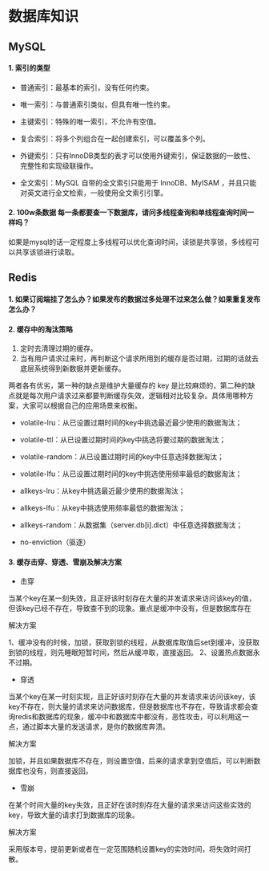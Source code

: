 # 数据库知识

## MySQL

#### 1. 索引的类型

- 普通索引：最基本的索引，没有任何约束。

- 唯一索引：与普通索引类似，但具有唯一性约束。

- 主键索引：特殊的唯一索引，不允许有空值。

- 复合索引：将多个列组合在一起创建索引，可以覆盖多个列。

- 外键索引：只有InnoDB类型的表才可以使用外键索引，保证数据的一致性、完整性和实现级联操作。

- 全文索引：MySQL 自带的全文索引只能用于 InnoDB、MyISAM ，并且只能对英文进行全文检索，一般使用全文索引引擎。

#### 2. 100w条数据  每一条都要查一下数据库，请问多线程查询和单线程查询时间一样吗？

如果是mysql的话一定程度上多线程可以优化查询时间，读锁是共享锁，多线程可以共享该锁进行读取。

## Redis

#### 1. 如果订阅端挂了怎么办？如果发布的数据过多处理不过来怎么做？如果重复发布怎么办？

#### 2. 缓存中的淘汰策略

1. 定时去清理过期的缓存。
2. 当有用户请求过来时，再判断这个请求所用到的缓存是否过期，过期的话就去底层系统得到新数据并更新缓存。

两者各有优劣，第一种的缺点是维护大量缓存的 key 是比较麻烦的，第二种的缺点就是每次用户请求过来都要判断缓存失效，逻辑相对比较复杂。具体用哪种方案，大家可以根据自己的应用场景来权衡。

- volatile-lru：从已设置过期时间的key中挑选最近最少使用的数据淘汰；

- volatile-ttl：从已设置过期时间的key中挑选将要过期的数据淘汰；

- volatile-random：从已设置过期时间的key中任意选择数据淘汰；

- volatile-lfu：从已设置过期时间的key中挑选使用频率最低的数据淘汰；

- allkeys-lru：从key中挑选最近最少使用的数据淘汰；

- allkeys-lfu：从key中挑选使用频率最低的数据淘汰；

- allkeys-random：从数据集（server.db[i].dict）中任意选择数据淘汰；

- no-enviction（驱逐）

#### 3. 缓存击穿、穿透、雪崩及解决方案

- 击穿

当某个key在某一刻失效，且正好该时刻存在大量的并发请求来访问该key的值，但该key已经不存在，导致查不到的现象。重点是缓冲中没有，但是数据库存在

解决方案

1、缓冲没有的时候，加锁，获取到锁的线程，从数据库取值后set到缓冲，没获取到锁的线程，则先睡眠短暂时间，然后从缓冲取，直接返回。
2、设置热点数据永不过期。

- 穿透

当某个key在某一时刻实现，且正好该时刻存在大量的并发请求来访问该key，该key不存在，则大量的请求来访问数据库，但是数据库也不存在，导致请求都会查询redis和数据库的现象，缓冲中和数据库中都没有，恶性攻击，可以利用这一点，通过脚本大量的发送请求，是你的数据库奔溃。

解决方案

加锁，并且如果数据库不存在，则设置空值，后来的请求拿到空值后，可以判断数据库也没有，则直接返回。

- 雪崩

在某个时间大量的key失效，且正好在该时刻存在大量的请求来访问这些实效的key，导致大量的请求打到数据库的现象。

解决方案

采用版本号，提前更新或者在一定范围随机设置key的实效时间，将失效时间打散。
